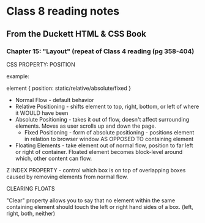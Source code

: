 # Class 8 reading notes

## From the Duckett HTML & CSS Book

### Chapter 15: "Layout" (repeat of Class 4 reading (pg 358-404)

CSS PROPERTY: POSITION

example:

element { position: static/relative/absolute/fixed }

* Normal Flow - default behavior
* Relative Positioning - shifts element to top, right, bottom, or left of where it WOULD have been
* Absolute Positioning - takes it out of flow, doesn't affect surrounding elements. Moves as user scrolls up and down the page.
  * Fixed Positioning - form of absolute positioning - positions element in relation to browser window AS OPPOSED TO containing element
* Floating Elements - take element out of normal flow, position to far left or right of container. Floated element becomes block-level around which, other content can flow.

Z INDEX PROPERTY - control which box is on top of overlapping boxes caused by removing elements from normal flow.

CLEARING FLOATS

"Clear" property allows you to say that no element within the same containing element should touch the left or right hand sides of a box. (left, right, both, neither)
